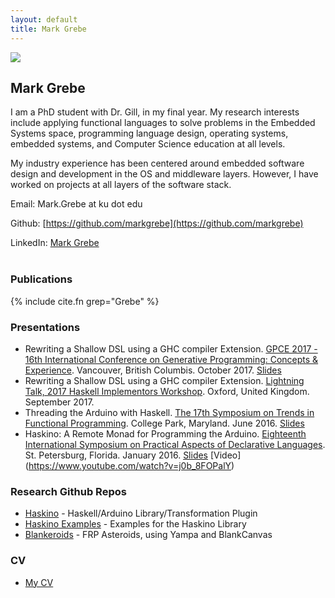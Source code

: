 ```yaml
---
layout: default
title: Mark Grebe
---
```


<img src="{{site.baseurl}}/images/markgrebe/MarkGrebe.jpg" class="floatleft"/>

## Mark Grebe

I am a PhD student with Dr. Gill, in my final year.  My research interests include applying functional languages to solve problems in the Embedded Systems space, programming language design, operating systems, embedded systems, and Computer Science education at all levels.

My industry experience has been centered around embedded software design and development in the OS and middleware layers.  However, I have worked on 
projects at all layers of the software stack.

Email: Mark.Grebe at ku dot edu

Github: [https://github.com/markgrebe](https://github.com/markgrebe)

LinkedIn: [Mark Grebe](https://www.linkedin.com/in/mark-grebe-41394bb)
<br><br>
### Publications

{% include cite.fn grep="Grebe" %}

### Presentations

- Rewriting a Shallow DSL using a GHC compiler Extension. [GPCE 2017 - 16th International Conference on Generative Programming: Concepts & Experience](https://conf.researchr.org/track/gpce-2017/gpce-2017-GPCE-2017). Vancouver, British Columbis. October 2017. [Slides](http://www.ittc.ku.edu/csdl/fpg/files/Grebe-GPCE17-Transformation.pdf) 
- Rewriting a Shallow DSL using a GHC compiler Extension. [Lightning Talk, 2017 Haskell Implementors Workshop](https://icfp17.sigplan.org/track/hiw-2017). Oxford, United Kingdom. September 2017.
- Threading the Arduino with Haskell. [The 17th Symposium on Trends in Functional Programming](http://tfp2016.org). College Park, Maryland. June 2016. [Slides](http://www.ittc.ku.edu/csdl/fpg/files/Grebe-TFP16Haskino.pdf) 
- Haskino: A Remote Monad for Programming the Arduino. [Eighteenth International Symposium on Practical Aspects of Declarative Languages](http://conf.researchr.org/home/PADL-2016). St. Petersburg, Florida. January 2016. [Slides](http://www.ittc.ku.edu/csdl/fpg/files/Grebe-PADL16Haskino.pdf) [Video] (https://www.youtube.com/watch?v=j0b_8FOPalY)

### Research Github Repos
- [Haskino](https://github.com/ku-fpg/haskino) - Haskell/Arduino Library/Transformation Plugin
- [Haskino Examples](https://github.com/ku-fpg/haskino-examples) - Examples for the Haskino Library
- [Blankeroids](https://github.com/markgrebe/Blankeroids) - FRP Asteroids, using Yampa and BlankCanvas

### CV
- [My CV](http://www.ittc.ku.edu/csdl/fpg/files/Mark_Grebe_CV.pdf)

